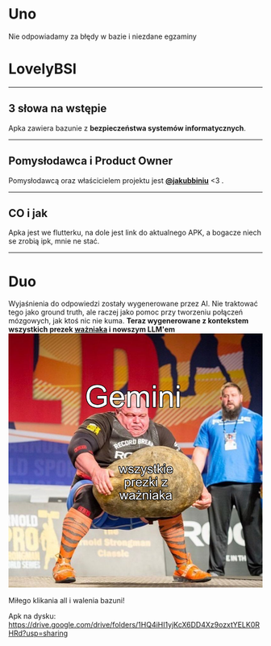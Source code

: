 # Uno
Nie odpowiadamy za błędy w bazie i niezdane egzaminy

# LovelyBSI
---

## **3 słowa na wstępie**
Apka zawiera bazunie  z **bezpieczeństwa systemów informatycznych**.

---

## **Pomysłodawca i Product Owner**
Pomysłodawcą oraz właścicielem projektu jest **[@jakubbiniu](https://github.com/jakubbiniu)** <3 .

---

## **CO i jak**
Apka jest we flutterku, na dole jest link do aktualnego APK, a bogacze niech se zrobią ipk, mnie ne stać.

---

# Duo
Wyjaśnienia do odpowiedzi zostały wygenerowane przez AI. Nie traktować tego jako ground truth, ale raczej jako pomoc przy tworzeniu połączeń mózgowych, jak ktoś nic nie kuma.
**Teraz wygenerowane z kontekstem wszystkich prezek [ważniaka](https://wazniak.mimuw.edu.pl/index.php?title=Bezpieczeństwo_systemów_komputerowych#Wykłady) i nowszym LLM'em**
![image](/1M_context_window.png)

Miłego klikania all i walenia bazuni!

Apk na dysku:
https://drive.google.com/drive/folders/1HQ4iHI1yjKcX6DD4Xz9ozxtYELK0RHRd?usp=sharing
